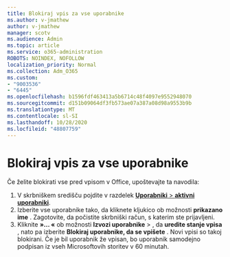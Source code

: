 ```yaml
---
title: Blokiraj vpis za vse uporabnike
ms.author: v-jmathew
author: v-jmathew
manager: scotv
ms.audience: Admin
ms.topic: article
ms.service: o365-administration
ROBOTS: NOINDEX, NOFOLLOW
localization_priority: Normal
ms.collection: Adm_O365
ms.custom:
- "9003536"
- "6445"
ms.openlocfilehash: b1596fdf463413a5b6714c48f4097e9552948070
ms.sourcegitcommit: d151b09064df3fb573ae07a387a08d98a9553b9b
ms.translationtype: MT
ms.contentlocale: sl-SI
ms.lasthandoff: 10/28/2020
ms.locfileid: "48807759"
---
```

# <a name="block-sign-in-for-all-users"></a>Blokiraj vpis za vse uporabnike

Če želite blokirati vse pred vpisom v Office, upoštevajte ta navodila:

1. V skrbniškem središču pojdite v razdelek [ **Uporabniki**  >  **aktivni uporabniki**](https://admin.microsoft.com/Adminportal/Home?source=applauncher#/users).
2. Izberite vse uporabnike tako, da kliknete kljukico ob možnosti **prikazano ime** . Zagotovite, da počistite skrbniški račun, s katerim ste prijavljeni.
3. Kliknite **»... «** ob možnosti **Izvozi uporabnike**  >  , da **uredite stanje vpisa** , nato pa izberite **Blokiraj uporabnike, da se vpišete** . Novi vpisi so takoj blokirani. Če je bil uporabnik že vpisan, bo uporabnik samodejno podpisan iz vseh Microsoftovih storitev v 60 minutah.
